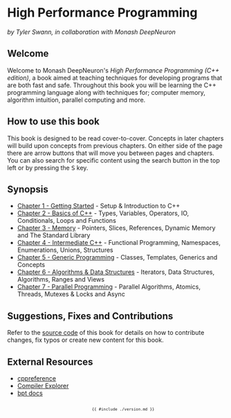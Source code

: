 # High Performance Programming

_by Tyler Swann, in collaboration with Monash DeepNeuron_

## Welcome

Welcome to Monash DeepNeuron's _High Performance Programming (C++ edition)_, a book aimed at teaching techniques for developing programs that are both fast and safe. Throughout this book you will be learning the C++ programming language along with techniques for; computer memory, algorithm intuition, parallel computing and more.

## How to use this book

This book is designed to be read cover-to-cover. Concepts in later chapters will build upon concepts from previous chapters. On either side of the page there are arrow buttons that will move you between pages and chapters. You can also search for specific content using the search button in the top left or by pressing the <kbd>S</kbd> key.

## Synopsis

- [Chapter 1 - Getting Started](./chapter1/chapter1.md) - Setup & Introduction to C++
- [Chapter 2 - Basics of C++](./chapter2/chapter2.md) - Types, Variables, Operators, IO, Conditionals, Loops and Functions
- [Chapter 3 - Memory](./chapter3/chapter3.md) - Pointers, Slices, References, Dynamic Memory and The Standard Library
- [Chapter 4 - Intermediate C++](./chapter4/chapter4.md) - Functional Programming, Namespaces, Enumerations, Unions, Structures
- [Chapter 5 - Generic Programming](./chapter5/chapter5.md) - Classes, Templates, Generics and Concepts
- [Chapter 6 - Algorithms & Data Structures](./chapter6/chapter6.md) - Iterators, Data Structures, Algorithms, Ranges and Views
- [Chapter 7 - Parallel Programming](./chapter7/chapter7.md) - Parallel Algorithms, Atomics, Threads, Mutexes & Locks and Async

## Suggestions, Fixes and Contributions

Refer to the [source code](https://github.com/MonashDeepNeuron/HPP) of this book for details on how to contribute changes, fix typos or create new content for this book.

## External Resources

- [cppreference](https://en.cppreference.com/w/Main_Page)
- [Compiler Explorer](https://www.godbolt.org/)
- [bpt docs](https://bpt.pizza/docs/latest/index.html)

<div style="font-size: 0.75em;">
  <center>
    <code>
      {{ #include ./version.md }}
    </code>
  </center>
</div>
